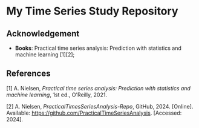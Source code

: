 
# My Time Series Study Repository


## Acknowledgement

- **Books**: Practical time series analysis: Prediction with statistics and machine learning [1][2];

## References

[1] A. Nielsen, *Practical time series analysis: Prediction with statistics and machine learning*, 1st ed., O'Reilly, 2021.

[2] A. Nielsen, *PracticalTimesSeriesAnalysis-Repo*, GitHub, 2024. [Online]. Available: https://github.com/PracticalTimeSeriesAnalysis. [Accessed: 2024].
